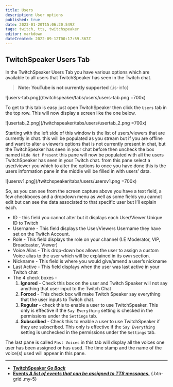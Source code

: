 ```yaml
---
title: Users
description: User options
published: true
date: 2023-01-20T15:06:20.549Z
tags: twitch, tts, twitchspeaker
editor: markdown
dateCreated: 2022-09-12T00:17:59.367Z
---
```


## TwitchSpeaker Users Tab

In the TwitchSpeaker Users Tab you have various options which are available to all users that TwitchSpeaker has seen in the Twitch chat.
>**Note: YouTube is not currently supported**
{.is-info}

![users-tab.png](/twitchspeaker/tabs/users/users-tab.png =700x)

To get to this tab is easy just open TwitchSpeaker then click the `Users` tab in the top row. This will now display a screen like the one below.

![usertab_2.png](/twitchspeaker/tabs/users/usertab_2.png =700x)

Starting with the left side of this window is the list of users/viewers that are currently in chat. this will be populated as you stream but if you are offline and want to alter a viewer’s options that is not currently present in chat, but the TwitchSpeaker has seen in your chat before then uncheck the box named `Hide Not Present` this pane will now be populated with all the users TwitchSpeaker has seen in your Twitch chat. from this pane select a user/viewer you which to alter the options to once you have done this is the users information pane in the middle will be filled in with users’ data.

![usersv1.png](/twitchspeaker/tabs/users/usersv1.png =700x)

So, as you can see from the screen capture above you have a text field, a few checkboxes and a dropdown menu as well as some fields you cannot edit but can see the data associated to that specific user but I’ll explain each.

- ID - this field you cannot alter but it displays each User/Viewer Unique ID to Twitch
- Username - This field displays the User/Viewers Username they have set on the Twitch Account.
- Role - This field displays the role on your channel (I.E Moderator, VIP, Broadcaster, Viewer)
- Voice Alias - This drop-down box allows the user to assign a custom Voice alias to the user which will be explained in its own section.
- Nickname - This field is where you would give/amend a user’s nickname
- Last Active - This field displays when the user was last active in your Twitch chat
- The 4 check boxes -
    1. **Ignored** - Check this box on the user and Twitch Speaker will not say anything that user input to the Twitch Chat
    1. **Forced** - This check box will make Twitch Speaker say everything that the user inputs to Twitch     chat.
    1. **Regular** - check this to enable a user to use TwitchSpeaker. This only is effective if the `Say Everything` setting is checked in the permissions under the `Settings` tab.
    1. **Subscribed** - Check this to enable a user to use TwitchSpeaker if they are subscribed. This only is effective if the `Say Everything` setting is unchecked in the permissions under the `Settings` tab.
 	 
The last pane is called `Past Voices` in this tab will display all the voices one user has been assigned or has used. The time stamp and the name of the voice(s) used will appear in this pane.

---

- [<i class="mdi mdi-chevron-left"></i>**TwitchSpeaker *Go Back***](/TwitchSpeaker)
- [<i class="mdi mdi-clock mdi-flip-h text--twitch"></i>**Events *A list of events that can be assigned to TTS messages.***](/TwitchSpeaker/Tabs/Events)
{.btn-grid .my-5}
